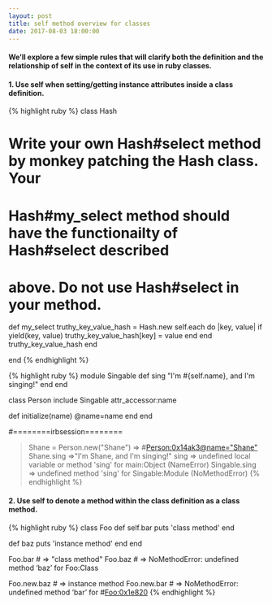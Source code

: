 ```yaml
---
layout: post
title: self method overview for classes
date: 2017-08-03 18:00:00
---
```


<h4>We’ll explore a few simple rules that will clarify both the definition and the relationship of self in the context of its use in ruby classes.</h4>

<h4><strong>1. </strong>Use self when setting/getting instance attributes inside a class definition.</h4>

{% highlight ruby %}
class Hash

  # Write your own Hash#select method by monkey patching the Hash class. Your
  # Hash#my_select method should have the functionailty of Hash#select described
  # above. Do not use Hash#select in your method.

  def my_select
    truthy_key_value_hash = Hash.new
    self.each do |key, value|
      if yield(key, value)
        truthy_key_value_hash[key] = value
      end
    end
    truthy_key_value_hash
  end

end
{% endhighlight %}

{% highlight ruby %}
module Singable
  def sing
    "I'm #{self.name}, and I'm singing!"
  end
end

class Person
  include Singable
  attr_accessor:name

  def initialize(name)
    @name=name
  end
end

#========irbsession========

> Shane = Person.new("Shane")
  => #<Person:0x14ak3@name="Shane">
> Shane.sing
  =>"I'm Shane, and I'm singing!"
> sing
  => undefined local variable or method 'sing' for main:Object (NameError)
> Singable.sing
  => undefined method 'sing' for Singable:Module (NoMethodError)
{% endhighlight %}

<h4><strong>2. </strong>Use self to denote a method within the class definition as a class method.</h4>

{% highlight ruby %}
class Foo
  def self.bar
    puts 'class method'
  end

  def baz
    puts 'instance method'
  end
end

Foo.bar # => "class method"
Foo.baz # => NoMethodError: undefined method ‘baz’ for Foo:Class

Foo.new.baz # => instance method
Foo.new.bar # => NoMethodError: undefined method ‘bar’ for #<Foo:0x1e820>
{% endhighlight %}
